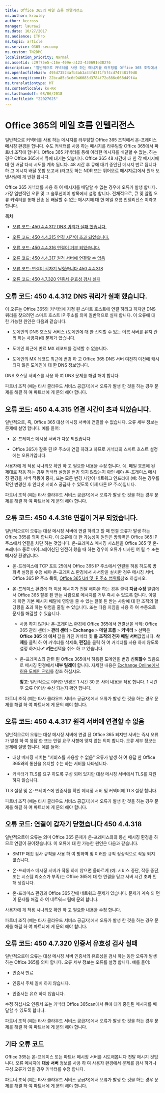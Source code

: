 ```yaml
---
title: Office 365의 메일 흐름 인텔리전스
ms.author: krowley
author: kccross
manager: laurawi
ms.date: 10/27/2017
ms.audience: ITPro
ms.topic: article
ms.service: O365-seccomp
ms.custom: TN2DMC
localization_priority: Normal
ms.assetid: c29f75e5-c16e-409e-a123-430691e38276
description: '일반적으로 커넥터를 사용 하는 메시지를 라우팅할 Office 365 조직에서 온-프레미스 메시징 환경을 합니다. 수도 커넥터를 사용 하는 메시지를 라우팅할 Office 365에서 파트너 조직에 합니다. Office 365 커넥터를 통해 이러한 메시지를 배달할 수 없는, 하는 경우 Office 365에서 큐에 대기는 있습니다. '
ms.openlocfilehash: 495d73524afb3ab3a34fd2f1f5f4cd747481f9d8
ms.sourcegitcommit: 22bca85c3c6d946083d3784f72e886c068d49f4a
ms.translationtype: MT
ms.contentlocale: ko-KR
ms.lasthandoff: 08/06/2018
ms.locfileid: "22027625"
---
```

# <a name="mail-flow-intelligence-in-office-365"></a>Office 365의 메일 흐름 인텔리전스
  
일반적으로 커넥터를 사용 하는 메시지를 라우팅할 Office 365 조직에서 온-프레미스 메시징 환경을 합니다. 수도 커넥터를 사용 하는 메시지를 라우팅할 Office 365에서 파트너 조직에 합니다. Office 365 커넥터를 통해 이러한 메시지를 배달할 수 없는, 하는 경우 Office 365에서 큐에 대기는 있습니다. Office 365 48 시간에 대 한 각 메시지에 대 한 배달 다시 시도를 계속 됩니다. 48 시간 후 큐에 대기 중인된 메시지 만료 됩니다 하 고 메시지 배달 못함 보고서 (라고도 하는 NDR 또는 튀어오르 메시지로)에서 원래 보낸사람에 게 반환 됩니다.
  
Office 365 커넥터를 사용 하 여 메시지를 배달할 수 없는 경우에 오류가 발생 합니다. 가장 일반적인 오류 및 그 솔루션이이 항목에서 설명 합니다. 전체적으로, 큐 및 알림 오류 커넥터를 통해 전송 된 배달할 수 없는 메시지에 대 한 메일 흐름 인텔리전스 이라고 합니다.
  
 **목차**
  
- [오류 코드: 450 4.4.312 DNS 쿼리가 실패 했습니다.](mail-flow-intelligence-in-office-365.md#ErrorCode44312)
    
- [오류 코드: 450 4.4.315 연결 시간이 초과 되었습니다.](mail-flow-intelligence-in-office-365.md#ErrorCode44315)
    
- [오류 코드: 450 4.4.316 연결이 거부 되었습니다.](mail-flow-intelligence-in-office-365.md#ErrorCode44316)
    
- [오류 코드: 450 4.4.317 원격 서버에 연결할 수 없음](mail-flow-intelligence-in-office-365.md#ErrorCode44317)
    
- [오류 코드: 연결이 갑자기 닫혔습니다 450 4.4.318](mail-flow-intelligence-in-office-365.md#ErrorCode44318)
    
- [오류 코드: 450 4.7.320 인증서 유효성 검사 실패](mail-flow-intelligence-in-office-365.md#ErrorCode47320)
    
## <a name="error-code-450-44312-dns-query-failed"></a>오류 코드: 450 4.4.312 DNS 쿼리가 실패 했습니다.
<a name="ErrorCode44312"> </a>

이 오류는 Office 365의 커넥터에 지정 된 스마트 호스트에 연결 하려고 하지만 DNS 쿼리를 찾으려면 스마트 호스트 IP 주소를 의미 일반적으로 실패 합니다. 이 오류에 대 한 가능한 원인은 다음과 같습니다.
  
- 도메인의 DNS 호스팅 서비스 (도메인에 대 한 신뢰할 수 있는 이름 서버를 유지 관리 하는 사용자)에 문제가 있습니다.
    
- 도메인 최근에 만료 MX 레코드를 검색할 수 없습니다.
    
- 도메인의 MX 레코드 최근에 변경 하 고 Office 365 DNS 서버 여전히 이전에 캐시 되지 않은 도메인에 대 한 DNS 정보입니다.
    
DNS 호스팅 서비스를 사용 하 여 DNS 문제를 해결 해야 합니다.
  
파트너 조직 (예는 타사 클라우드 서비스 공급자)에서 오류가 발생 한 것을 하는 경우 문제를 해결 하 여 파트너에 게 문의 해야 합니다.
  
## <a name="error-code-450-44315-connection-timed-out"></a>오류 코드: 450 4.4.315 연결 시간이 초과 되었습니다.
<a name="ErrorCode44315"> </a>

일반적으로, 즉, Office 365 대상 메시징 서버에 연결할 수 없습니다. 오류 세부 정보는 문제에 설명 합니다. 예를 들어:
  
- 온-프레미스 메시징 서버가 다운 되었습니다.
    
- Office 365가 잘못 된 IP 주소에 연결 하려고 하므로 커넥터의 스마트 호스트 설정에는 오류가입니다.
    
사용자에 게 적용 시나리오 확인 하 고 필요한 내용을 수정 합니다. 예, 메일 흐름에 된 제대로 작동 하는 경우 커넥터 설정을 변경 되지 않았는지 확인 해야 온-프레미스 메시징 환경을 서버 작동이 중지, 또는 모든 변경 사항이 네트워크 인프라에 (예: 하는 경우를 확인 변경한 후 인터넷 서비스 공급자 수 있도록 이제 다른 IP 주소)입니다.
  
파트너 조직 (예는 타사 클라우드 서비스 공급자)에서 오류가 발생 한 것을 하는 경우 문제를 해결 하 여 파트너에 게 문의 해야 합니다.
  
## <a name="error-code-450-44316-connection-refused"></a>오류 코드: 450 4.4.316 연결이 거부 되었습니다.
<a name="ErrorCode44316"> </a>

일반적으로이 오류는 대상 메시징 서버에 연결 하려고 할 때 연결 오류가 발생 하는 Office 365를 의미 합니다. 이 오류에 대 한 가능성이 원인은 방화벽은 Office 365 IP 주소에서 연결을 차단 하는 것입니다. 온-프레미스 메시징 시스템을 Office 365 및 온-프레미스 종료 마이그레이션된 완전히 했을 때 하는 경우이 오류가 디자인 여 될 수 또는 메시징 환경입니다.
  
- 온-프레미스에 TCP 포트 25에서 Office 365 IP 주소에서 연결을 허용 하도록 방화벽 설정을 수정 해야 온-프레미스 환경에서 사서함을 설치한 경우 메시징 서버. Office 365 IP 주소 목록, [Office 365 Url 및 IP 주소 범위를](https://go.microsoft.com/fwlink/p/?linkid=228887)참조 하십시오.
    
- 온-프레미스 환경에 더 이상 메시지가 전달 해야을 하는 경우 클릭 **지금 수정** 알림에서 Office 365 잘못 된 받는 사람으로 메시지를 거부 즉시 수 있도록 합니다. 이렇게 하면 기본 메시지 배달에 영향을 줄 수 있는 잘못 된 받는 사람에 대 한 조직의 할당량을 초과 하는 위험을 줄일 수 있습니다. 또는 다음 지침을 사용 하 여 수동으로 문제를 해결할 수 있습니다. 
    
  - 사용 하지 않거나 온-프레미스 환경에 Office 365에서 연결선을 삭제: Office 365 관리 센터 \> **관리 센터** \> **Exchange** \> **메일 흐름** \> **커넥터** \> 선택은 **Office 365** 의 **에서** 값을 가진 커넥터 및 **를** **조직의 전자 메일 서버**값입니다. **삭제**를 클릭 하 여 커넥터를 삭제![삭제 아이콘](media/ITPro-EAC-DeleteIcon.png), **편집**을 클릭 하 여 커넥터를 사용 하지 않도록 설정 하거나![편집 아이콘](media/ITPro-EAC-EditIcon.png) **켜는**선택을 취소 하 고 있습니다.
    
  - 온-프레미스와 관련 된 Office 365에서 허용된 도메인을 변경 **신뢰할**수 있음으로 메시징 환경에서 **내부 릴레이** 합니다. 자세한 내용은 [Exchange Online에서 허용 도메인 관리](http://technet.microsoft.com/library/0fc0ecc0-e133-48fa-9d72-cb4793a73960.aspx)를 참조 하십시오.
    
    **참고**: 일반적으로 이러한 변경은 1 시간 30 분 사이 내용을 적용 합니다. 1 시간 후 오류 더이상 수신 되는지 확인 합니다.
    
파트너 조직 (예는 타사 클라우드 서비스 공급자)에서 오류가 발생 한 것을 하는 경우 문제를 해결 하 여 파트너에 게 문의 해야 합니다.
  
## <a name="error-code-450-44317-cannot-connect-to-remote-server"></a>오류 코드: 450 4.4.317 원격 서버에 연결할 수 없음
<a name="ErrorCode44317"> </a>

일반적으로이 오류는 대상 메시징 서버에 연결 된 Office 365 되지만 서버는 즉시 오류가 발생 하 여 응답 한 또는 연결 요구 사항에 맞지 않는 의미 합니다. 오류 세부 정보는 문제에 설명 합니다. 예를 들어:
  
- 대상 메시징 서버는 "서비스를 사용할 수 없음" 오류가 발생 하 여 응답 한 Office 365와의 통신을 유지할 수는 하는 서버를 나타냅니다.
    
- 커넥터가 TLS를 요구 하도록 구성 되어 있지만 대상 메시징 서버에서 TLS를 지원 하지 않습니다.
    
TLS 설정 및 온-프레미스에 인증서를 확인 메시징 서버 및 커넥터에 TLS 설정 합니다.
  
파트너 조직 (예는 타사 클라우드 서비스 공급자)에서 오류가 발생 한 것을 하는 경우 문제를 해결 하 여 파트너에 게 문의 해야 합니다.
  
## <a name="error-code-450-44318-connection-was-closed-abruptly"></a>오류 코드: 연결이 갑자기 닫혔습니다 450 4.4.318
<a name="ErrorCode44318"> </a>

일반적으로이 오류는 의미 Office 365 문제가 온-프레미스와의 통신 메시징 환경을 하므로 연결이 끊어졌습니다. 이 오류에 대 한 가능한 원인은 다음과 같습니다.
  
- SMTP 패킷 검사 규칙을 사용 하 여 방화벽 및 이러한 규칙 정상적으로 작동 되지 않습니다.
    
- 온-프레미스 메시징 서버가 작동 하지 않으면 올바르게 (예: 서비스 중단, 작동 중단, 또는 시스템 리소스가 부족)는 Office 365에 대 한 연결을 닫고 서버 시간 초과 인해 생깁니다.
    
- 온-프레미스 환경과 Office 365 간에 네트워크 문제가 있습니다. 문제가 계속 되 면이 문제를 해결 하 여 네트워크 팀에 문의 합니다.
    
사용자에 게 적용 시나리오 확인 하 고 필요한 내용을 수정 합니다.
  
파트너 조직 (예는 타사 클라우드 서비스 공급자)에서 오류가 발생 한 것을 하는 경우 문제를 해결 하 여 파트너에 게 문의 해야 합니다.
  
## <a name="error-code-450-47320-certificate-validation-failed"></a>오류 코드: 450 4.7.320 인증서 유효성 검사 실패
<a name="ErrorCode47320"> </a>

일반적으로이 오류는 대상 메시징 서버 인증서의 유효성을 검사 하는 동안 오류가 발생 하는 Office 365를 의미 합니다. 오류 세부 정보는 오류를 설명 합니다. 예를 들어:
  
- 인증서 만료
    
- 인증서 주체 일치 하지 않습니다.
    
- 인증서는 유효 하지 않습니다.
    
수정 하십시오 인증서 또는 커넥터 Office 365can에서 큐에 대기 중인된 메시지를 배달할 수 있도록 합니다.
  
파트너 조직 (예는 타사 클라우드 서비스 공급자)에서 오류가 발생 한 것을 하는 경우 문제를 해결 하 여 파트너에 게 문의 해야 합니다.
  
## <a name="other-error-codes"></a>기타 오류 코드
<a name="sectionSection6"> </a>

Office 365는 온-프레미스 또는 파트너 메시징 서버를 시도해봅니다 전달 메시지 것입니다. 오류 메시지에 **대상 서버** 정보를 사용 하 여 사용자 환경에서 문제를 검사 하거나 구성 오류가 있을 경우 커넥터를 수정 합니다. 
  
파트너 조직 (예는 타사 클라우드 서비스 공급자)에서 오류가 발생 한 것을 하는 경우 문제를 해결 하 여 파트너에 게 문의 해야 합니다.
  

